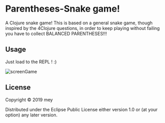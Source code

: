 # Parentheses-Snake game!

A Clojure snake game!
This is based on a general snake game, though inspired by the 4Clojure questions,
in order to keep playing without failing you have to collect BALANCED PARENTHESES!!!



## Usage

Just load to the REPL ! :)

![screenGame](https://user-images.githubusercontent.com/19207742/54498627-68eb4980-4912-11e9-8d59-320626191573.png)

## License

Copyright © 2019 mey

Distributed under the Eclipse Public License either version 1.0 or (at
your option) any later version.
